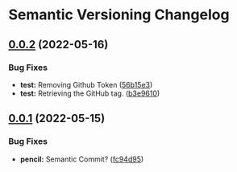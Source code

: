 # Semantic Versioning Changelog

## [0.0.2](https://github.com/Zeppelin01/semantic-release/compare/v0.0.1...v0.0.2) (2022-05-16)


### Bug Fixes

* **test:** Removing Github Token ([56b15e3](https://github.com/Zeppelin01/semantic-release/commit/56b15e3bde0429c87d88d4d86194becdbf076681))
* **test:** Retrieving the GitHub tag. ([b3e9610](https://github.com/Zeppelin01/semantic-release/commit/b3e961056622f658e47a75ea390a90fca6e72c6b))

## [0.0.1](https://github.com/Zeppelin01/semantic-release/compare/v0.0.0...v0.0.1) (2022-05-15)


### Bug Fixes

* **pencil:** Semantic Commit? ([fc94d95](https://github.com/Zeppelin01/semantic-release/commit/fc94d95107b186fc1a2fac9cffcf84a3288acb51))
